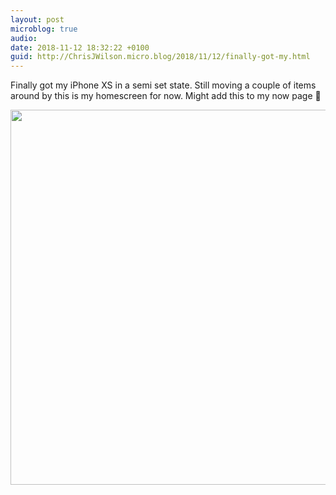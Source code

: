 ```yaml
---
layout: post
microblog: true
audio: 
date: 2018-11-12 18:32:22 +0100
guid: http://ChrisJWilson.micro.blog/2018/11/12/finally-got-my.html
---
```

Finally got my iPhone XS in a semi set state. Still moving a couple of items around by this is my homescreen for now. Might add this to my now page 🤔

<img src="http://chrisjwilson.me/uploads/2018/ca23fc36d6.jpg" width="600" height="600" />
